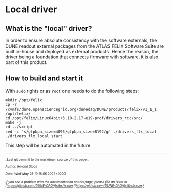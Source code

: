 # Local driver
## What is the "local" driver?
In order to ensure absolute consistency with the software externals, the DUNE readout external packages from the ATLAS FELIX Software Suite are built in-house and deployed as external products. Hence the reason, the driver being a foundation that connects firmware with software, it is also part of this product.

## How to build and start it
With `sudo` rights or as `root` one needs to do the following steps:
```
mkdir /opt/felix
cp -r /cvmfs/dune.opensciencegrid.org/dunedaq/DUNE/products/felix/v1_1_1 /opt/felix/
cd /opt/felix/Linux64bit+3.10-2.17-e19-prof/drivers_rcc/src/
make -j
cd ../script
sed -i 's/gfpbpa_size=4096/gfpbpa_size=8192/g' ./drivers_flx_local
./drivers_flx_local start
```

This step will be automated in the future.


-----

<font size="1">
_Last git commit to the markdown source of this page:_


_Author: Roland Sipos_

_Date: Wed May 26 10:18:55 2021 +0200_

_If you see a problem with the documentation on this page, please file an Issue at [https://github.com/DUNE-DAQ/flxlibs/issues](https://github.com/DUNE-DAQ/flxlibs/issues)_
</font>
